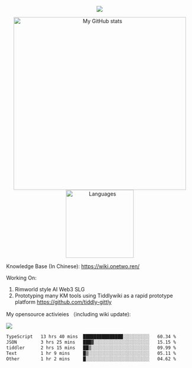<a href="https://github.com/linonetwo">
    <p align="center">
        <img src="https://github-profile-trophy.vercel.app/?username=linonetwo&column=7&theme=onedark"/>
    </p>
</a>
<a align="center" href="https://github.com/linonetwo">
  <p align="center">
    <img src="https://github-readme-stats.vercel.app/api?username=linonetwo&show_icons=true&count_private=true" alt="My GitHub stats" width="465"/>
    <img src="https://github-readme-stats.vercel.app/api/top-langs/?username=linonetwo&layout=compact&langs_count=10" alt="Languages" height="183">
  </p>
</a>

Knowledge Base (In Chinese): https://wiki.onetwo.ren/

Working On: 

1. Rimworld style AI Web3 SLG
1. Prototyping many KM tools using Tiddlywiki as a rapid prototype platform https://github.com/tiddly-gittly

My opensource activieies （including wiki update):

![](https://visitor-badge.glitch.me/badge?page_id=linonetwo.linonetwo)

<!--START_SECTION:waka-->

```txt
TypeScript   13 hrs 40 mins  ███████████████░░░░░░░░░░   60.34 %
JSON         3 hrs 25 mins   ███▓░░░░░░░░░░░░░░░░░░░░░   15.15 %
tiddler      2 hrs 15 mins   ██▒░░░░░░░░░░░░░░░░░░░░░░   09.99 %
Text         1 hr 9 mins     █▒░░░░░░░░░░░░░░░░░░░░░░░   05.11 %
Other        1 hr 2 mins     █░░░░░░░░░░░░░░░░░░░░░░░░   04.62 %
```

<!--END_SECTION:waka-->
